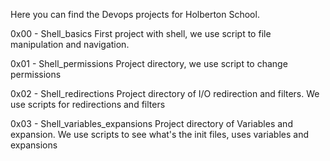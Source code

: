 Here you can find the Devops projects for Holberton School.

0x00 - Shell_basics
	First project with shell, we use script to file manipulation and navigation.

0x01 - Shell_permissions
	Project directory, we use script to change permissions

0x02 - Shell_redirections
	Project directory of I/O redirection and filters. We use scripts for redirections and filters

0x03 - Shell_variables_expansions
	Project directory of Variables and expansion. We use scripts to see what's the init files, uses variables and expansions
